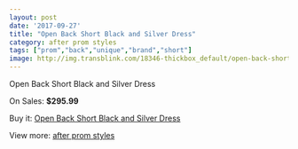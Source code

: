 ```yaml
---
layout: post
date: '2017-09-27'
title: "Open Back Short Black and Silver Dress"
category: after prom styles
tags: ["prom","back","unique","brand","short"]
image: http://img.transblink.com/18346-thickbox_default/open-back-short-black-and-silver-dress.jpg
---
```

Open Back Short Black and Silver Dress

On Sales: **$295.99**
<a href="https://www.transblink.com/en/after-prom-styles/5740-open-back-short-black-and-silver-dress.html"><amp-img layout="responsive" width="600" height="600" src="//img.transblink.com/18346-thickbox_default/open-back-short-black-and-silver-dress.jpg" alt="Open Back Short Black and Silver Dress 0" /></a>
<a href="https://www.transblink.com/en/after-prom-styles/5740-open-back-short-black-and-silver-dress.html"><amp-img layout="responsive" width="600" height="600" src="//img.transblink.com/18348-thickbox_default/open-back-short-black-and-silver-dress.jpg" alt="Open Back Short Black and Silver Dress 1" /></a>
<a href="https://www.transblink.com/en/after-prom-styles/5740-open-back-short-black-and-silver-dress.html"><amp-img layout="responsive" width="600" height="600" src="//img.transblink.com/18347-thickbox_default/open-back-short-black-and-silver-dress.jpg" alt="Open Back Short Black and Silver Dress 2" /></a>

Buy it: [Open Back Short Black and Silver Dress](https://www.transblink.com/en/after-prom-styles/5740-open-back-short-black-and-silver-dress.html "Open Back Short Black and Silver Dress")

View more: [after prom styles](https://www.transblink.com/en/55-after-prom-styles "after prom styles")